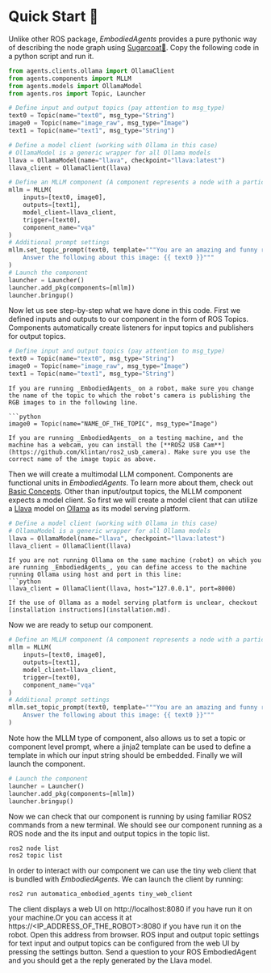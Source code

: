 # Quick Start 🚀

Unlike other ROS package, _EmbodiedAgents_ provides a pure pythonic way of describing the node graph using [Sugarcoat🍬](https://automatika-robotics.github.io/sugarcoat/). Copy the following code in a python script and run it.

```python
from agents.clients.ollama import OllamaClient
from agents.components import MLLM
from agents.models import OllamaModel
from agents.ros import Topic, Launcher

# Define input and output topics (pay attention to msg_type)
text0 = Topic(name="text0", msg_type="String")
image0 = Topic(name="image_raw", msg_type="Image")
text1 = Topic(name="text1", msg_type="String")

# Define a model client (working with Ollama in this case)
# OllamaModel is a generic wrapper for all Ollama models
llava = OllamaModel(name="llava", checkpoint="llava:latest")
llava_client = OllamaClient(llava)

# Define an MLLM component (A component represents a node with a particular functionality)
mllm = MLLM(
    inputs=[text0, image0],
    outputs=[text1],
    model_client=llava_client,
    trigger=[text0],
    component_name="vqa"
)
# Additional prompt settings
mllm.set_topic_prompt(text0, template="""You are an amazing and funny robot.
    Answer the following about this image: {{ text0 }}"""
)
# Launch the component
launcher = Launcher()
launcher.add_pkg(components=[mllm])
launcher.bringup()
```

Now let us see step-by-step what we have done in this code. First we defined inputs and outputs to our component in the form of ROS Topics. Components automatically create listeners for input topics and publishers for output topics.

```python
# Define input and output topics (pay attention to msg_type)
text0 = Topic(name="text0", msg_type="String")
image0 = Topic(name="image_raw", msg_type="Image")
text1 = Topic(name="text1", msg_type="String")
```

````{important}
If you are running _EmbodiedAgents_ on a robot, make sure you change the name of the topic to which the robot's camera is publishing the RGB images to in the following line.

```python
image0 = Topic(name="NAME_OF_THE_TOPIC", msg_type="Image")
````

```{note}
If you are running _EmbodiedAgents_ on a testing machine, and the machine has a webcam, you can install the [**ROS2 USB Cam**](https://github.com/klintan/ros2_usb_camera). Make sure you use the correct name of the image topic as above.
```

Then we will create a multimodal LLM component. Components are functional units in _EmbodiedAgents_. To learn more about them, check out [Basic Concepts](basics/index.md). Other than input/output topics, the MLLM component expects a model client. So first we will create a model client that can utilize a [Llava](https://ollama.com/library/llava) model on [Ollama](https://ollama.com) as its model serving platform.

```python
# Define a model client (working with Ollama in this case)
# OllamaModel is a generic wrapper for all Ollama models
llava = OllamaModel(name="llava", checkpoint="llava:latest")
llava_client = OllamaClient(llava)
```

````{important}
If you are not running Ollama on the same machine (robot) on which you are running _EmbodiedAgents_, you can define access to the machine running Ollama using host and port in this line:
```python
llava_client = OllamaClient(llava, host="127.0.0.1", port=8000)
````

```{note}
If the use of Ollama as a model serving platform is unclear, checkout [installation instructions](installation.md).
```

Now we are ready to setup our component.

```python
# Define an MLLM component (A component represents a node with a particular functionality)
mllm = MLLM(
    inputs=[text0, image0],
    outputs=[text1],
    model_client=llava_client,
    trigger=[text0],
    component_name="vqa"
)
# Additional prompt settings
mllm.set_topic_prompt(text0, template="""You are an amazing and funny robot.
    Answer the following about this image: {{ text0 }}"""
)
```

Note how the MLLM type of component, also allows us to set a topic or component level prompt, where a jinja2 template can be used to define a template in which our input string should be embedded. Finally we will launch the component.

```python
# Launch the component
launcher = Launcher()
launcher.add_pkg(components=[mllm])
launcher.bringup()
```

Now we can check that our component is running by using familiar ROS2 commands from a new terminal. We should see our component running as a ROS node and the its input and output topics in the topic list.

```shell
ros2 node list
ros2 topic list
```

In order to interact with our component we can use the tiny web client that is bundled with _EmbodiedAgents_. We can launch the client by running:

```shell
ros2 run automatica_embodied_agents tiny_web_client
```

The client displays a web UI on http://localhost:8080 if you have run it on your machine.Or you can access it at https://<IP_ADDRESS_OF_THE_ROBOT>:8080 if you have run it on the robot. Open this address from browser. ROS input and output topic settings for text input and output topics can be configured from the web UI by pressing the settings button. Send a question to your ROS EmbodiedAgent and you should get a the reply generated by the Llava model.
